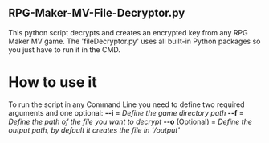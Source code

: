 ## RPG-Maker-MV-File-Decryptor.py
This python script decrypts and creates an encrypted key from any RPG Maker MV game.
The 'fileDecryptor.py' uses all built-in Python packages so you just have to run it in the CMD.

# How to use it
To run the script in any Command Line you need to define two required arguments and one optional:
**--i** = _Define the game directory path_
**--f** = _Define the path of the file you want to decrypt_
**--o** (Optional) = _Define the output path, by default it creates the file in '/output'_
